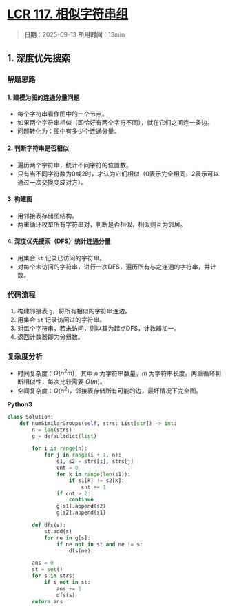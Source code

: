 # [LCR 117. 相似字符串组](https://leetcode.cn/problems/H6lPxb/description/)

> **日期**：2025-09-13
> **所用时间**：13min

## 1. 深度优先搜索

### 解题思路

#### 1. 建模为图的连通分量问题

- 每个字符串看作图中的一个节点。
- 如果两个字符串相似（即恰好有两个字符不同），就在它们之间连一条边。
- 问题转化为：图中有多少个连通分量。

#### 2. 判断字符串是否相似

- 遍历两个字符串，统计不同字符的位置数。
- 只有当不同字符数为0或2时，才认为它们相似（0表示完全相同，2表示可以通过一次交换变成对方）。

#### 3. 构建图

- 用邻接表存储图结构。
- 两重循环枚举所有字符串对，判断是否相似，相似则互为邻居。

#### 4. 深度优先搜索（DFS）统计连通分量

- 用集合 `st` 记录已访问的字符串。
- 对每个未访问的字符串，进行一次DFS，遍历所有与之连通的字符串，并计数。

### 代码流程

1. 构建邻接表 `g`，将所有相似的字符串连边。
2. 用集合 `st` 记录访问过的字符串。
3. 对每个字符串，若未访问，则以其为起点DFS，计数器加一。
4. 返回计数器即为分组数。

### 复杂度分析

- 时间复杂度：$O(n^2 m)$，其中 $n$ 为字符串数量，$m$ 为字符串长度。两重循环判断相似性，每次比较需要 $O(m)$。
- 空间复杂度：$O(n^2)$，邻接表存储所有可能的边，最坏情况下完全图。


**Python3**

```python
class Solution:
    def numSimilarGroups(self, strs: List[str]) -> int:
        n = len(strs)
        g = defaultdict(list)

        for i in range(n):
            for j in range(i + 1, n):
                s1, s2 = strs[i], strs[j]
                cnt = 0
                for k in range(len(s1)):
                    if s1[k] != s2[k]:
                        cnt += 1
                if cnt > 2:
                    continue
                g[s1].append(s2)
                g[s2].append(s1)

        def dfs(s):
            st.add(s)
            for ne in g[s]:
                if ne not in st and ne != s:
                    dfs(ne)

        ans = 0
        st = set()
        for s in strs:
            if s not in st:
                ans += 1
                dfs(s)
        return ans
```